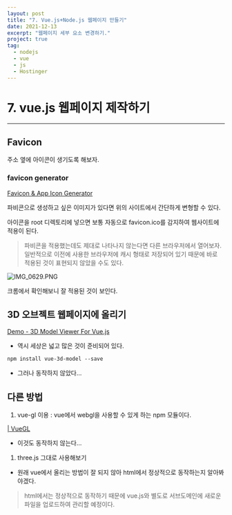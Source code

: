 ```yaml
---
layout: post
title: "7. Vue.js+Node.js 웹페이지 만들기"
date: 2021-12-13
excerpt: "웹페이지 세부 요소 변경하기."
project: true
tag:
  - nodejs
  - vue
  - js
  - Hostinger
---
```


# 7. vue.js 웹페이지 제작하기

---

## Favicon

주소 옆에 아이콘이 생기도록 해보자.

### favicon generator

[Favicon & App Icon Generator](https://www.favicon-generator.org/)

파비콘으로 생성하고 싶은 이미지가 있다면 위의 사이트에서 간단하게 변형할 수 있다.

아이콘을 root 디렉토리에 넣으면 보통 자동으로 favicon.ico를 감지하여 웹사이트에 적용이 된다.

> 파비콘을 적용했는데도 제대로 나타나지 않는다면 다른 브라우저에서 열어보자. 일반적으로 이전에 사용한 브라우저에 캐시 형태로 저장되어 있기 때문에 바로 적용된 것이 표현되지 않았을 수도 있다.

![IMG_0629.PNG](7%20vue%20js%20%E1%84%8B%E1%85%B0%E1%86%B8%E1%84%91%E1%85%A6%E1%84%8B%E1%85%B5%E1%84%8C%E1%85%B5%20%E1%84%8C%E1%85%A6%E1%84%8C%E1%85%A1%E1%86%A8%E1%84%92%E1%85%A1%E1%84%80%E1%85%B5%20dfd9ea884c9040f98a0e97b57a874991/IMG_0629.png)

크롬에서 확인해보니 잘 적용된 것이 보인다.

## 3D 오브젝트 웹페이지에 올리기

[Demo - 3D Model Viewer For Vue.js](https://p.bdir.in/demo/3D-Model-Viewer-For-Vuejs/8815)

- 역시 세상은 넓고 많은 것이 준비되어 있다.

```html
npm install vue-3d-model --save
```

- 그러나 동작하지 않았다...

## 다른 방법

1. vue-gl 이용 : vue에서 webgl을 사용할 수 있게 하는 npm 모듈이다.

[| VueGL](https://vue-gl.github.io/example-components/loaders/vgl-obj-loader.html#example-usage)

- 이것도 동작하지 않는다...

1. three.js 그대로 사용해보기

- 원래 vue에서 올리는 방법이 잘 되지 않아 html에서 정상적으로 동작하는지 알아봐야겠다.

> html에서는 정상적으로 동작하기 때문에 vue.js와 별도로 서브도메인에 새로운 파일을 업로드하여 관리할 예정이다.
